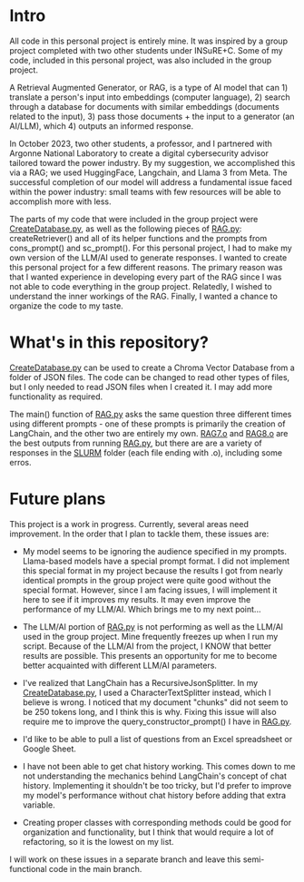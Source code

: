 # Intro

All code in this personal project is entirely mine. It was inspired by a group project completed with two other students under INSuRE+C. Some of my code, included in this personal project, was also included in the group project.

A Retrieval Augmented Generator, or RAG, is a type of AI model that can 1) translate a person's input into embeddings (computer language), 2) search through a database for documents with similar embeddings (documents related to the input), 3) pass those documents + the input to a generator (an AI/LLM), which 4) outputs an informed response.

In October 2023, two other students, a professor, and I partnered with Argonne National Laboratory to create a digital cybersecurity advisor tailored toward the power industry. By my suggestion, we accomplished this via a RAG; we used HuggingFace, Langchain, and Llama 3 from Meta. The successful completion of our model will address a fundamental issue faced within the power industry: small teams with few resources will be able to accomplish more with less.

The parts of my code that were included in the group project were [CreateDatabase.py](CreateDatabase.py), as well as the following pieces of [RAG.py](RAG.py): createRetriever() and all of its helper functions and the prompts from cons_prompt() and sc_prompt(). For this personal project, I had to make my own version of the LLM/AI used to generate responses. I wanted to create this personal project for a few different reasons. The primary reason was that I wanted experience in developing every part of the RAG since I was not able to code everything in the group project. Relatedly, I wished to understand the inner workings of the RAG. Finally, I wanted a chance to organize the code to my taste.

# What's in this repository?

[CreateDatabase.py](CreateDatabase.py) can be used to create a Chroma Vector Database from a folder of JSON files. The code can be changed to read other types of files, but I only needed to read JSON files when I created it. I may add more functionality as required.

The main() function of [RAG.py](RAG.py) asks the same question three different times using different prompts - one of these prompts is primarily the creation of LangChain, and the other two are entirely my own. [RAG7.o](SLURM/RAG7.o) and [RAG8.o](SLURM/RAG8.o) are the best outputs from running [RAG.py](RAG.py), but there are are a variety of responses in the [SLURM](SLURM) folder (each file ending with .o), including some erros.

# Future plans

This project is a work in progress. Currently, several areas need improvement. In the order that I plan to tackle them, these issues are:

- My model seems to be ignoring the audience specified in my prompts. Llama-based models have a special prompt format. I did not implement this special format in my project because the results I got from nearly identical prompts in the group project were quite good without the special format. However, since I am facing issues, I will implement it here to see if it improves my results. It may even improve the performance of my LLM/AI. Which brings me to my next point...

- The LLM/AI portion of [RAG.py](RAG.py) is not performing as well as the LLM/AI used in the group project. Mine frequently freezes up when I run my script. Because of the LLM/AI from the project, I KNOW that better results are possible. This presents an opportunity for me to become better acquainted with different LLM/AI parameters.

- I've realized that LangChain has a RecursiveJsonSplitter. In my [CreateDatabase.py](CreateDatabase.py), I used a CharacterTextSplitter instead, which I believe is wrong. I noticed that my document "chunks" did not seem to be 250 tokens long, and I think this is why. Fixing this issue will also require me to improve the query_constructor_prompt() I have in [RAG.py](RAG.py).

- I'd like to be able to pull a list of questions from an Excel spreadsheet or Google Sheet.

- I have not been able to get chat history working. This comes down to me not understanding the mechanics behind LangChain's concept of chat history. Implementing it shouldn't be too tricky, but I'd prefer to improve my model's performance without chat history before adding that extra variable.

- Creating proper classes with corresponding methods could be good for organization and functionality, but I think that would require a lot of refactoring, so it is the lowest on my list.

I will work on these issues in a separate branch and leave this semi-functional code in the main branch.
